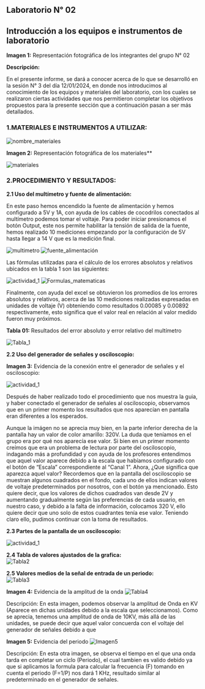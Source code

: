## Laboratorio N° 02

## **Introducción a los equipos e instrumentos de laboratorio**

**Imagen 1:** Representación fotográfica de los integrantes del grupo N° 02 



**Descripción:**

En el presente informe, se dará a conocer acerca de lo que se desarrolló en la sesión N° 3 del día 12/01/2024, en donde nos introducimos al conocimiento de los equipos y materiales del laboratorio, con los cuales se realizaron ciertas actividades que nos permitieron completar los objetivos propuestos para la presente sección que  a continuación pasan a ser más detallados.

### 1.MATERIALES E INSTRUMENTOS A UTILIZAR:

![nombre_materiales](<../../Carpetas_del_Proyecto/Imagenes/Photos_lab_2/Nombre de materiales.jpeg>)


**Imagen 2:** Representación fotográfica de los materiales**

![materiales](../../Carpetas_del_Proyecto/Imagenes/Photos_lab_2/Materiales.jpeg)


### 2.PROCEDIMIENTO Y RESULTADOS:

**2.1 Uso del multímetro y fuente de alimentación:** 

En este paso hemos encendido la fuente de alimentación y hemos configurado a 5V y 1A, con ayuda de los cables de cocodrilos conectados al multímetro podemos tomar el voltaje. Para poder iniciar presionamos el botón Output, este nos permite habilitar la tensión de salida de la fuente, hemos realizado 10 mediciones empezando por la configuración de 5V hasta llegar a 14 V que es la medición final.


 ![multimetro](../../Carpetas_del_Proyecto/Imagenes/Photos_lab_2/Mult%C3%ADmetro.jpeg)    ![fuente_alimentación](<../../Carpetas_del_Proyecto/Imagenes/Photos_lab_2/Fuente de alimentación.jpeg>) 

 

 
Las fórmulas utilizadas para el cálculo de los errores absolutos y relativos ubicados en la tabla 1 son las siguientes:

![actividad_1](<../../Carpetas_del_Proyecto/Imagenes/Photos_lab_2/Actividad 1.jpeg>)    ![Formulas_matematicas](<../../Carpetas_del_Proyecto/Imagenes/Photos_lab_2/Fórmulas matematicas.jpeg>)


Finalmente, con ayuda del excel se obtuvieron los promedios de los errores absolutos y relativos, acerca de las 10 mediciones realizadas expresadas en unidades de voltaje (V)  obteniendo como resultados 0.00085 y 0.00892 respectivamente, esto significa que el valor real en relación al valor medido fueron muy próximos.

**Tabla 01:** Resultados del error absoluto y error relativo del multímetro

![Tabla_1](<../../Carpetas_del_Proyecto/Imagenes/Photos_lab_2/Tabla 1.jpeg>)


**2.2 Uso del generador de señales y osciloscopio:**   

**Imagen 3:** Evidencia de la conexión entre el generador de señales y el osciloscopio:

![actividad_1](https://github.com/gcdavidq/Project_FdD/blob/main/Carpetas_del_Proyecto/Imagenes/Photos_lab_2/Partes_Oscil.jpeg)  


Después de haber realizado todo el procedimiento que nos muestra la guia, y haber conectado el generador de señales al osciloscopio, observamos que en un primer momento los resultados que nos aparecían en pantalla eran diferentes a los esperados.

Aunque la imágen no se aprecia muy bien, en la parte inferior derecha de la pantalla hay un valor de color amarillo: 320V.
La duda que teníamos en el grupo era por qué nos aparecía ese valor. Si bien en un primer momento creímos que era un problema de lectura por parte del osciloscopio, indagando más a profundidad y con ayuda de los profesores entendimos que aquel valor aparece debido a la escala que habíamos configurado con el botón de “Escala” correspondiente al “Canal 1”.  Ahora, ¿Que significa que aparezca aquel valor? Recordemos que en la pantalla del osciloscopio se muestran algunos cuadrados en el fondo, cada uno de ellos indican valores de voltaje predeterminados por nosotros, con el botón ya mencionado. Esto quiere decir, que los valores de dichos cuadrados van desde 2V y aumentando gradualmente según las preferencias de cada usuario, en nuestro caso, y debido a la falta de información, colocamos 320 V, ello quiere decir que uno solo de estos cuadrantes tenía ese valor. Teniendo claro ello, pudimos continuar con la toma de resultados.

**2.3 Partes de la pantalla de un osciloscopio:**   

![actividad_1](https://github.com/gcdavidq/Project_FdD/blob/main/Carpetas_del_Proyecto/Imagenes/Photos_lab_2/Partes.png)  

**2.4 Tabla de valores ajustados de la grafica:**   
![Tabla2](https://github.com/gcdavidq/Project_FdD/blob/main/Carpetas_del_Proyecto/Imagenes/Photos_lab_2/Captura%20de%20pantalla%202024-01-12%20234803.png)  

**2.5 Valores medios de la señal de entrada de un periodo:**   
![Tabla3](https://github.com/gcdavidq/Project_FdD/blob/main/Carpetas_del_Proyecto/Imagenes/Photos_lab_2/Captura%20de%20pantalla%202024-01-12%20234808.png)  

**Imagen 4:** Evidencia de la amplitud de la onda
![Tabla4](https://github.com/gcdavidq/Project_FdD/blob/main/Carpetas_del_Proyecto/Imagenes/Photos_lab_2/Valor_Voltaje.jpeg)  

Descripción: En esta imagen, podemos observar la amplitud de Onda en KV (Aparece en dichas unidades debido a la escala que seleccionamos). Como se aprecia, tenemos una amplitud de onda de 10KV, más allá de las unidades, se puede decir que aquel valor concuerda con el voltaje del generador de señales debido a que

**Imagen 5:** Evidencia del periodo
![Imagen5](https://github.com/gcdavidq/Project_FdD/blob/main/Carpetas_del_Proyecto/Imagenes/Photos_lab_2/Valor_Tiempo.jpeg)  


Descripción: En esta otra imagen, se observa el tiempo en el que una onda tarda en completar un ciclo (Periodo), el cual tambien es valido debido ya que si aplicamos la formula para calcular la frecuencia (F) tomando en cuenta el periodo (F=1/P) nos dará 1 KHz, resultado similar al predeterminado en el generador de señales. 

